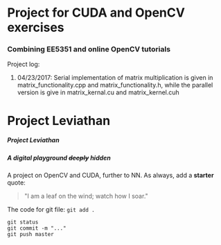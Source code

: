 # Project for CUDA and OpenCV exercises
### Combining EE5351 and online OpenCV tutorials

Project log:

1. 04/23/2017: Serial implementation of matrix multiplication is given in
matrix_functionality.cpp and matrix_functionality.h, while the parallel version
is give in matrix_kernal.cu and matrix_kernel.cuh <br />








# Project Leviathan
##### Project _Leviathan_
##### A digital playground ~~deeply~~ hidden

A project on OpenCV and CUDA, further to NN. As always, add a **starter** quote:
> "I am a leaf on the wind; watch how I soar."

The code for git file: `git add .`
```
git status
git commit -m "..."
git push master
```
